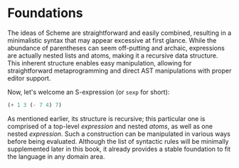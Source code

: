 # Foundations

The ideas of Scheme are straightforward and easily combined, resulting in a minimalistic
syntax that may appear excessive at first glance. While the abundance of parentheses can seem
off-putting and archaic, expressions are actually nested lists and atoms, making it a recursive
data structure. This inherent structure enables easy manipulation, allowing for straightforward
metaprogramming and direct AST manipulations with proper editor support.

Now, let's welcome an S-expression (or `sexp` for short):

```scheme
(+ 1 3 (- 7 4) 7)
```

As mentioned earlier, its structure is recursive; this particular one is comprised of a top-level
_expression_ and nested _atoms_, as well as one nested _expression_. Such a construction can be
manipulated in various ways before being evaluated. Although the list of syntactic rules will
be minimally supplemented later in this book, it already provides a stable foundation to fit the
language in any domain area.
